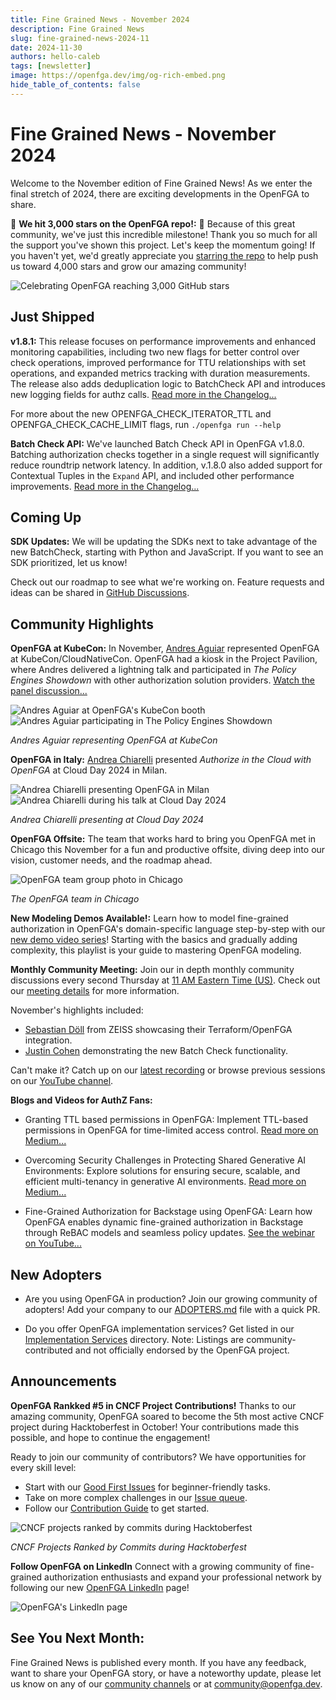 ```yaml
---
title: Fine Grained News - November 2024
description: Fine Grained News
slug: fine-grained-news-2024-11
date: 2024-11-30
authors: hello-caleb
tags: [newsletter]
image: https://openfga.dev/img/og-rich-embed.png
hide_table_of_contents: false
---
```

# Fine Grained News - November 2024

Welcome to the November edition of Fine Grained News! As we enter the final stretch of 2024, there are exciting developments in the OpenFGA to share.

🌟 **We hit 3,000 stars on the OpenFGA repo!:** 🌟 Because of this great community, we've just this incredible milestone! Thank you so much for all the support you've shown this project. Let's keep the momentum going! If you haven't yet, we'd greatly appreciate you [starring the repo](https://github.com/openfga/openfga) to help push us toward 4,000 stars and grow our amazing community! 

![Celebrating OpenFGA reaching 3,000 GitHub stars](../static/img/blog/fgn-2024-11-stars.png)

## Just Shipped

**v1.8.1:** This release focuses on performance improvements and enhanced monitoring capabilities, including two new flags for better control over check operations, improved performance for TTU relationships with set operations, and expanded metrics tracking with duration measurements. The release also adds deduplication logic to BatchCheck API and introduces new logging fields for authz calls. [Read more in the Changelog...](https://github.com/openfga/openfga/releases/tag/v1.8.1)

For more about the new OPENFGA_CHECK_ITERATOR_TTL and OPENFGA_CHECK_CACHE_LIMIT flags, run `./openfga run --help`  

**Batch Check API:**  We've launched Batch Check API in OpenFGA v1.8.0. Batching authorization checks together in a single request will significantly reduce roundtrip network latency. In addition, v.1.8.0 also added support for Contextual Tuples in the `Expand` API, and included other performance improvements. [Read more in the Changelog...](https://github.com/openfga/openfga/releases/tag/v1.8.0)

## **Coming Up**

**SDK Updates:** We will be updating the SDKs next to take advantage of the new BatchCheck, starting  with Python and JavaScript. If you want to see an SDK prioritized, let us know!

Check out our roadmap to see what we're working on. Feature requests and ideas can be shared in [GitHub Discussions](https://github.com/orgs/openfga/discussions).

## **Community Highlights**

**OpenFGA at KubeCon:** In November, [Andres Aguiar](https://www.linkedin.com/in/andresaguiar/) represented OpenFGA at KubeCon/CloudNativeCon. OpenFGA had a kiosk in the Project Pavilion, where Andres delivered a lightning talk and participated in *The Policy Engines Showdown* with other authorization solution providers. [Watch the panel discussion...](https://www.youtube.com/watch?v=AVA32aYObRE)

![Andres Aguiar at OpenFGA's KubeCon booth](../static/img/blog/fgn-2024-11-kubecon1.jpg)
![Andres Aguiar participating in The Policy Engines Showdown](../static/img/blog/fgn-2024-11-kubecon2.jpg)

*Andres Aguiar representing OpenFGA at KubeCon*

**OpenFGA in Italy:** [Andrea Chiarelli](https://www.linkedin.com/in/andreachiarelli/) presented *Authorize in the Cloud with OpenFGA* at Cloud Day 2024 in Milan.

![Andrea Chiarelli presenting OpenFGA in Milan](../static/img/blog/fgn-2024-11-andrea-chiarelli1.png)
![Andrea Chiarelli during his talk at Cloud Day 2024](../static/img/blog/fgn-2024-11-andrea-chiarelli2.png)

*Andrea Chiarelli presenting at Cloud Day 2024*

**OpenFGA Offsite:** The team that works hard to bring you OpenFGA met in Chicago this November for a fun and productive offsite, diving deep into our vision, customer needs, and the roadmap ahead.

![OpenFGA team group photo in Chicago](../static/img/blog/fgn-2024-11-chicago-offsite-team-photo.png)

*The OpenFGA team in Chicago*

**New Modeling Demos Available!:** Learn how to model fine-grained authorization in OpenFGA's domain-specific language step-by-step with our [new demo video series](https://www.youtube.com/playlist?list=PLUR5l-oTFZqWaDdhEOVt_IfPOIbKo1Ypt)! Starting with the basics and gradually adding complexity, this playlist is your guide to mastering OpenFGA modeling.

**Monthly Community Meeting:** Join our in depth monthly community discussions every second Thursday at [11 AM Eastern Time (US)](https://www.worldtimebuddy.com/?qm=1&lid=12,100,5,8&h=5&sln=11-12&hf=1). Check out our [meeting details](https://github.com/openfga/community/blob/main/community-meetings.md#:~:text=OpenFGA%20Community%20Meetings) for more information.

November's highlights included:
- [Sebastian Döll](https://www.linkedin.com/in/katallaxie/) from ZEISS showcasing their Terraform/OpenFGA integration.
- [Justin Cohen](https://www.linkedin.com/in/justincoh/) demonstrating the new Batch Check functionality.

Can't make it? Catch up on our [latest recording](https://youtu.be/4MGF4rTzhbA?si=iGcoZTw8T99E0LKs) or browse previous sessions on our [YouTube channel](https://www.youtube.com/@OpenFGA).

**Blogs and Videos for AuthZ Fans:**
 - Granting TTL based permissions in OpenFGA: Implement TTL-based permissions in OpenFGA for time-limited access control. [Read more on Medium...](https://medium.com/@shruti1810/granting-ttl-based-permissions-in-openfga-2ed2073931c3)

- Overcoming Security Challenges in Protecting Shared Generative AI Environments: Explore solutions for ensuring secure, scalable, and efficient multi-tenancy in generative AI environments. [Read more on Medium...](https://towardsdatascience.com/overcoming-security-challenges-in-protecting-shared-generative-ai-environments-1ffb27da1bde)

- Fine-Grained Authorization for Backstage using OpenFGA: Learn how OpenFGA enables dynamic fine-grained authorization in Backstage through ReBAC models and seamless policy updates. [See the webinar on YouTube...](https://www.youtube.com/watch?v=wWFbLPvwOyQ)

## **New Adopters**

- Are you using OpenFGA in production? Join our growing community of adopters! Add your company to our [ADOPTERS.md](https://github.com/openfga/community/blob/main/ADOPTERS.md#companiesprojects-using-openfga-in-production) file with a quick PR.

- Do you offer OpenFGA implementation services? Get listed in our [Implementation Services](https://github.com/openfga/community/blob/main/ADOPTERS.md#companies-offering-openfga-implementation-services) directory. Note: Listings are community-contributed and not officially endorsed by the OpenFGA project.

## **Announcements**

**OpenFGA Rankked #5 in CNCF Project Contributions!**
Thanks to our amazing community, OpenFGA soared to become the 5th most active CNCF project during Hacktoberfest in October! Your contributions made this possible, and hope to continue the engagement!

Ready to join our community of contributors? We have opportunities for every skill level:
- Start with our [Good First Issues](https://github.com/search?q=org%3Aopenfga+is%3Aopen+label%3A%22good+first+issue%22+&type=issues&s=created&o=desc) for beginner-friendly tasks.
- Take on more complex challenges in our [Issue queue](https://github.com/openfga/openfga/issues).
- Follow our [Contribution Guide](https://github.com/openfga/.github/blob/main/CONTRIBUTING.md) to get started.

![CNCF projects ranked by commits during Hacktoberfest](../static/img/blog/fgn-2024-11-open-fga-ranks-5th.jpeg)

*CNCF Projects Ranked by Commits during Hacktoberfest*

**Follow OpenFGA on LinkedIn**
Connect with a growing community of fine-grained authorization enthusiasts and expand your professional network by following our new <!-- markdown-link-check-disable -->
[OpenFGA LinkedIn](http://linkedin.com/company/openfga)<!-- markdown-link-check-enable --> page!

![OpenFGA's LinkedIn page](../static/img/blog/fgn-2024-11-linkedin.png)

## **See You Next Month:**

Fine Grained News is published every month. If you have any feedback, want to share your OpenFGA story, or have a noteworthy update, please let us know on any of our [community channels](https://openfga.dev/community) or at [community@openfga.dev](mailto:community@openfga.dev).
